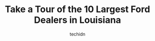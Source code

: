 ---
layout: ampstory
image: https://i0.wp.com/paketmu.com/wp-content/uploads/2023/06/hixson-ford-leesville-0-in-louisiana-1686368831.jpeg?resize=640,853
author: techidn
featured: false
description: Explore the diverse Ford Dealer scene in Louisiana, home to an incredible selection of 10 establishments catering to every taste. Whether youre in search of iconic favorites or undiscovered
title: Take a Tour of the 10 Largest Ford Dealers in Louisiana
cover:
   title: Take a Tour of the 10 Largest Ford Dealers in Louisiana
   subtitle: RICKPATE
   background: https://paketmu.com/wp-content/uploads/2023/06/hixson-ford-leesville-0-in-louisiana-1686368831.jpeg

pages: 
 - layout: thirds
   top: <h1>#1 Ford of Harvey</h1>
   bottom: "<p>Just bought a 2023 Bronco from Bohn. Alexus (sales), Al (manager), and Justin (finance) were the best! They answered every single question I had with kindness and patienc</p>"
   background: https://paketmu.com/wp-content/uploads/2023/06/hixson-ford-leesville-1-in-louisiana-1686368833.jpeg
   backgroundblur: true
 - layout: thirds
   top: <h1>#2 Bolton Ford</h1>
   bottom: "<p>Great buying experience here. Dawson was awesome. The dealership went above and beyond to meet and exceed my needs, keep me informed, and get me the best deal on a truck.</p>"
   background: https://paketmu.com/wp-content/uploads/2023/06/hixson-ford-leesville-2-in-louisiana-1686368834.jpeg
   cta:
      link: https://paketmu.com/take-a-tour-of-the-10-largest-ford-dealers-in-louisiana/
      text: Take a Tour of the 10 Largest Ford Dealers in Louisiana
 - layout: thirds
   top: <h1>#3 Bayou Ford</h1>
   bottom: "<p>We had a great experience at Bayou Ford with Sam, Long, and Jeremy. We ordered a Transit van and due to Ford production limitations, we had a year wait for the vehicle. S</p>"
   background: https://paketmu.com/wp-content/uploads/2023/06/hixson-ford-leesville-3-in-louisiana-1686368834.jpeg
   cta:
      link: https://paketmu.com/take-a-tour-of-the-10-largest-ford-dealers-in-louisiana/
      text: Take a Tour of the 10 Largest Ford Dealers in Louisiana
 - layout: thirds
   top: <h1>#4 Robinson Brothers Ford</h1>
   bottom: "<p>11455 Airline Hwy, Baton Rouge, LA 70816, United States</p>"
   background: https://images.unsplash.com/photo-1489694553447-4c9339da310d?ixlib=rb-4.0.3&ixid=MnwxMjA3fDB8MHxwaG90by1wYWdlfHx8fGVufDB8fHx8&auto=format&fit=crop&w=640&h=853&q=80
   cta:
      link: https://paketmu.com/take-a-tour-of-the-10-largest-ford-dealers-in-louisiana/
      text: Take a Tour of the 10 Largest Ford Dealers in Louisiana
 - layout: thirds
   top: <h1>#5 Lamarque Ford</h1>
   bottom: "<p>3101 Williams Blvd, Kenner, LA 70065, United States</p>"
   background: https://images.unsplash.com/photo-1549241520-425e3dfc01cb?ixlib=rb-4.0.3&ixid=MnwxMjA3fDB8MHxwaG90by1wYWdlfHx8fGVufDB8fHx8&auto=format&fit=crop&w=640&h=853&q=80
   cta:
      link: https://paketmu.com/take-a-tour-of-the-10-largest-ford-dealers-in-louisiana/
      text: Take a Tour of the 10 Largest Ford Dealers in Louisiana
 - layout: thirds
   top: <h1>#6 Terrebonne Ford</h1>
   bottom: "<p>339 St Charles St, Houma, LA 70360, United States</p>"
   background: https://images.unsplash.com/photo-1510906594845-bc082582c8cc?ixlib=rb-4.0.3&ixid=MnwxMjA3fDB8MHxwaG90by1wYWdlfHx8fGVufDB8fHx8&auto=format&fit=crop&w=640&h=853&q=80
   cta:
      link: https://paketmu.com/take-a-tour-of-the-10-largest-ford-dealers-in-louisiana/
      text: Take a Tour of the 10 Largest Ford Dealers in Louisiana
 - layout: thirds
   top: <h1>#7 Banner Ford</h1>
   bottom: "<p>1943 N Causeway Blvd, Mandeville, LA 70471, United States</p>"
   background: https://images.unsplash.com/photo-1613843873231-1447db182f97?ixlib=rb-4.0.3&ixid=MnwxMjA3fDB8MHxwaG90by1wYWdlfHx8fGVufDB8fHx8&auto=format&fit=crop&w=640&h=853&q=80
   cta:
      link: https://paketmu.com/take-a-tour-of-the-10-largest-ford-dealers-in-louisiana/
      text: Take a Tour of the 10 Largest Ford Dealers in Louisiana
 - layout: thirds
   middle: Continue reading...
   background: https://images.unsplash.com/photo-1546497974-b213c9efb599?ixlib=rb-4.0.3&ixid=MnwxMjA3fDB8MHxwaG90by1wYWdlfHx8fGVufDB8fHx8&auto=format&fit=crop&w=640&h=853&q=80
   cta:
      link: https://paketmu.com/take-a-tour-of-the-10-largest-ford-dealers-in-louisiana/
      text: Take a Tour of the 10 Largest Ford Dealers in Louisiana
      
---